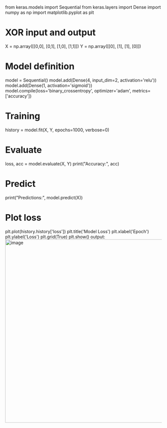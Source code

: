 from keras.models import Sequential 
from keras.layers import Dense 
import numpy as np 
import matplotlib.pyplot as plt 
# XOR input and output 
X = np.array([[0,0], [0,1], [1,0], [1,1]]) 
Y = np.array([[0], [1], [1], [0]]) 
# Model definition 
model = Sequential() 
model.add(Dense(4, input_dim=2, activation='relu')) 
model.add(Dense(1, activation='sigmoid')) 
model.compile(loss='binary_crossentropy', optimizer='adam', metrics=['accuracy']) 
# Training 
history = model.fit(X, Y, epochs=1000, verbose=0) 
# Evaluate 
loss, acc = model.evaluate(X, Y) 
print("Accuracy:", acc) 
# Predict 
print("Predictions:", model.predict(X)) 
# Plot loss 
plt.plot(history.history['loss']) 
plt.title('Model Loss') 
plt.xlabel('Epoch') 
plt.ylabel('Loss') 
plt.grid(True) 
plt.show()
output:
<img width="733" height="590" alt="image" src="https://github.com/user-attachments/assets/f57d26f5-87fb-4ab7-8009-591dac66c32f" />
